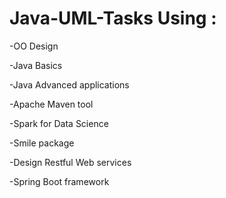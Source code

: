 # Java-UML-Tasks Using :

-OO Design

-Java Basics

-Java Advanced applications

-Apache Maven tool

-Spark for Data Science

-Smile package

-Design Restful Web services

-Spring Boot framework

